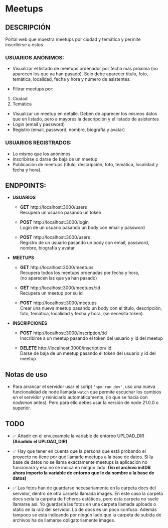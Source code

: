 # Meetups

## DESCRIPCIÓN

Portal web que muestra meetups por ciudad y temática y permite inscribirse a
estos

### USUARIOS ANÓNIMOS:

- Visualizar el listado de meetups ordenador por fecha más próxima (no
  aparecen los que ya han pasado). Solo debe aparecer título, foto,
  temática, localidad, fecha y hora y número de asistentes.

- Filtrar meetups por:

1. Ciudad
2. Temática

- Visualizar un meetup en detalle. Deben de aparecer los mismos datos que en listado, pero a mayores la descripción y el listado de asistentes
- Login (email y password)
- Registro (email, password, nombre, biografía y avatar)

### USUARIOS REGISTRADOS:

- Lo mismo que los anónimos
- Inscribirse o darse de baja de un meetup
- Publicación de meetups (título, descripción, foto, temática, localidad y
  fecha y hora).

## ENDPOINTS:

- **USUARIOS**

  - **GET** http://localhost:3000/users  
    Recupera un usuario pasando un token

  - **POST** http://localhost:3000/login  
    Login de un usuario pasando un body con email y password

  - **POST** http://localhost:3000/users  
    Registro de un usuario pasando un body con email, password, nombre, biografía y avatar

- **MEETUPS**

  - **GET** http://localhost:3000/meetups  
    Recupera todos los meetups ordenadas por fecha y hora,  
    (no aparecen las que ya han pasado)

  - **GET** http://localhost:3000/meetups/:id  
    Recupera un meetup por su id

  - **POST** http://localhost:3000/meetups  
    Crear una nueva meetup pasando un body con el título, descripción, foto, temática, localidad y fecha y hora,
    (se necesita token).

- **INSCRIPCIONES**

  - **POST** http://localhost:3000/inscription/:id  
    Inscribirse a un meetup pasando el token del usuario y id del meetup

  - **DELETE** http://localhost:3000/inscription/:id  
    Darse de baja de un meetup pasando el token del usuario y id del meetup

## Notas de uso

- Para arrancar el servidor usar el script `'npm run dev'`, uso una nueva funcionalidad de node llamada `watch` que permite escuchar los cambios en el servidor y reiniciarlo automáticamente, (lo que se hacía con _nodemon_ antes).
  Pero para ello debes usar la versión de node 21.0.0 o superior.

## TODO

- ✅ Añadir en el env.example la variable de entorno UPLOAD_DIR  
  **(Añadido el UPLOAD_DIR)**

- ✅ Hay que tener en cuenta que la persona que está probando el proyecto no tiene por qué llamarle meetups a la base de datos. Si la base de datos no se llama exactamente meetups la aplicación no funcionará y eso no se indica en ningún lado. **(En el archivo initDB ahora importo la variable de entorno que le da nombre a la base de datos)**

- ✅ Las fotos han de guardarse necesariamente en la carpeta docs del servidor, dentro de otra carpeta llamada images. En este caso la carpeta docs sería la carpeta de ficheros estáticos, pero esta carpeta no suele llamarse así. Yo guardaría las fotos en una carpeta llamada uploads o static en la raíz del servidor. Lo de docs es un poco confuso. Además tampoco se está indicando por ningún lado que la carpeta de subida de archivos ha de llamarse obligatoriamente images.

